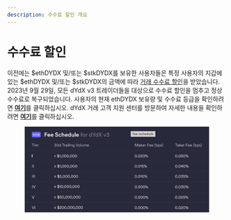 ```yaml
---
description: 수수료 할인 개요
---
```


# 수수료 할인

이전에는 $ethDYDX 및/또는 $stkDYDX를 보유한 사용자들은 특정 사용자의 지갑에 있는 $ethDYDX 및/또는 $stkDYDX의 금액에 따라 [거래 수수료 할인](https://dydx.exchange/blog/v3-updated-fee-schedule)을 받았습니다. 2023년 9월 29일, 모든 dYdX v3 트레이더들을 대상으로 수수료 할인을 멈추고 정상 수수료로 복구되었습니다. 사용자의 현재 ethDYDX 보유량 및 수수료 등급을 확인하려면 [**여기**](https://trade.dydx.exchange/portfolio/fees)를 클릭하십시오. dYdX 거래 고객 지원 센터를 방문하여 자세한 내용을 확인하려면 [**여기**](https://help.dydx.exchange/en/articles/4798040-perpetual-trade-fees)를 클릭하십시오.

<figure><img src="../.gitbook/assets/Screenshot 2023-10-05 at 09.39.07.png" alt=""><figcaption></figcaption></figure>
